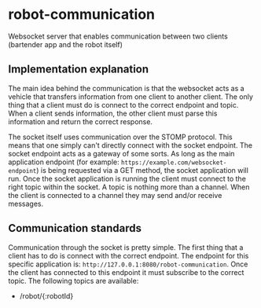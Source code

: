 # robot-communication
Websocket server that enables communication between two clients (bartender app and the robot itself)

## Implementation explanation
The main idea behind the communication is that the websocket acts as a vehicle that transfers information from one client to another client. The only thing that a client must do is connect to the correct endpoint and topic. When a client sends information, the other client must parse this information and return the correct response.

The socket itself uses communication over the STOMP protocol. This means that one simply can't directly connect with the socket endpoint. The socket endpoint acts as a gateway of some sorts. As long as the main application endpoint (for example: `https://example.com/websocket-endpoint`) is being requested via a GET method, the socket application will run. Once the socket application is running the client must connect to the right topic within the socket. A topic is nothing more than a channel. When the client is connected to a channel they may send and/or receive messages.

## Communication standards
Communication through the socket is pretty simple. The first thing that a client has to do is connect with the correct endpoint. The endpoint for this specific application is: `http://127.0.0.1:8080/robot-communication`. Once the client has connected to this endpoint it must subscribe to the correct topic. The following topics are available:
- /robot/{:robotId}
